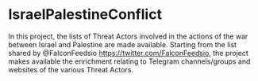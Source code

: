 # IsraelPalestineConflict

In this project, the lists of Threat Actors involved in the actions of the war between Israel and Palestine are made available. Starting from the list shared by @FalconFeedsio https://twitter.com/FalconFeedsio, the project makes available the enrichment relating to Telegram channels/groups and websites of the various Threat Actors.
